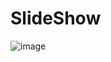 # SlideShow
![image](https://user-images.githubusercontent.com/119629224/221129193-5e7abed7-a3e7-45ba-b655-c3837b3dcd48.png)
